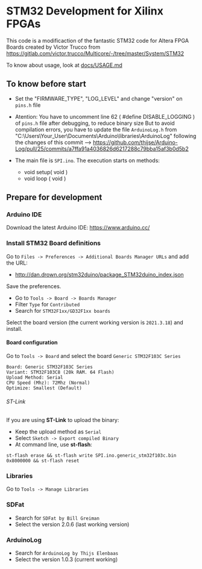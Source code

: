 # STM32 Development for Xilinx FPGAs

This code is a modificaction of the fantastic STM32 code for Altera FPGA Boards created by Victor Trucco from https://gitlab.com/victor.trucco/Multicore/-/tree/master/System/STM32

To know about usage, look at [docs/USAGE.md](./docs/USAGE.md)

## To know before start

- Set the "FIRMWARE_TYPE", "LOG_LEVEL" and change "version" on `pins.h` file

- Atention: You have to uncomment line 62 ( #define DISABLE_LOGGING ) of `pins.h` file after debugging, to reduce binary size 
  But to avoid compilation errors, you have to update the file `ArduinoLog.h` from "C:\Users\Your_User\Documents\Arduino\libraries\ArduinoLog" 
  following the changes of this commit --> https://github.com/thijse/Arduino-Log/pull/25/commits/a7ffa91a4036826d6217288c79bba15af3b0d5b2

- The main file is `SPI.ino`. The execution starts on methods:
  - void setup( void )
  - void loop ( void )

## Prepare for development

### Arduino IDE

Download the latest Arduino IDE: https://www.arduino.cc/

### Install STM32 Board definitions

Go to `Files -> Preferences -> Additional Boards Manager URLs` and add the URL:
- http://dan.drown.org/stm32duino/package_STM32duino_index.json

Save the preferences.

- Go to `Tools -> Board -> Boards Manager`
- Filter `Type` for `Contributed`
- Search for `STM32F1xx/GD32F1xx boards`

Select the board version (the current working version is `2021.3.18`) and install.

#### Board configuration

Go to `Tools -> Board` and select the board `Generic STM32F103C Series`

```
Board: Generic STM32F103C Series
Variant: STM32F103C8 (20k RAM. 64 Flash)
Upload Method: Serial
CPU Speed (Mhz): 72Mhz (Normal)
Optimize: Smallest (Default)
```

###### ST-Link

If you are using **ST-Link** to upload the binary:
- Keep the upload method as `Serial`
- Select `Sketch -> Export compiled Binary`
- At command line, use **st-flash**:

```
st-flash erase && st-flash write SPI.ino.generic_stm32f103c.bin 0x8000000 && st-flash reset
```

### Libraries

Go to `Tools -> Manage Libraries`

### SDFat

- Search for `SDFat by Bill Greiman`
- Select the version 2.0.6 (last working version)

### ArduinoLog

- Search for `ArduinoLog by Thijs Elenbaas`
- Select the version 1.0.3 (current working)
